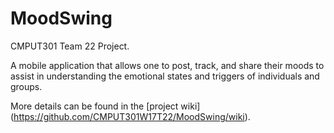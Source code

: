 # MoodSwing
CMPUT301 Team 22 Project.

A mobile application that allows one to post, track, and share their moods to assist in understanding the emotional states and triggers of individuals and groups.

More details can be found in the [project wiki] (https://github.com/CMPUT301W17T22/MoodSwing/wiki).

